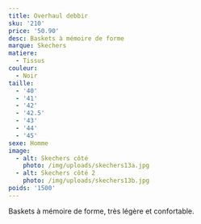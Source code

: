 ```yaml
---
title: Overhaul debbir
sku: '210'
price: '50.90'
desc: Baskets à mémoire de forme
marque: Skechers
matiere:
  - Tissus
couleur:
  - Noir
taille:
  - '40'
  - '41'
  - '42'
  - '42.5'
  - '43'
  - '44'
  - '45'
sexe: Homme
image:
  - alt: Skechers côté
    photo: /img/uploads/skechers13a.jpg
  - alt: Skechers côté 2
    photo: /img/uploads/skechers13b.jpg
poids: '1500'
---
```

Baskets à mémoire de forme, très légère et confortable.
